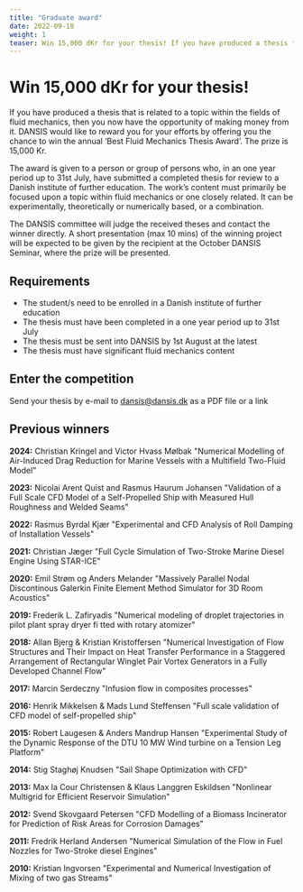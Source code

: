 ```yaml
---
title: "Graduate award"
date: 2022-09-18
weight: 1
teaser: Win 15,000 dKr for your thesis! If you have produced a thesis that is related to a topic within the fields of fluid mechanics, then you now have the opportunity of making money from it.
---
```


# Win 15,000 dKr for your thesis!

If you have produced a thesis that is related to a topic within the fields of fluid mechanics, then you now have the opportunity of making money from it.
DANSIS would like to reward you for your efforts by offering you the chance to win the annual ‘Best Fluid Mechanics Thesis Award’. The prize is 15,000 Kr.

The award is given to a person or group of persons who, in an one year period up to 31st July, have submitted a completed thesis for review to a Danish institute of further education.
The work’s content must primarily be focused upon a topic within fluid mechanics or one closely related. It can be experimentally, theoretically or numerically based, or a combination.

The DANSIS committee will judge the received theses and contact the winner directly. A short presentation (max 10 mins) of the winning project will be expected to be given by the recipient at the October
DANSIS Seminar, where the prize will be presented.

## Requirements
- The student/s need to be enrolled in a Danish institute of further education
- The thesis must have been completed in a one year period up to 31st July
- The thesis must be sent into DANSIS by 1st August at the latest
- The thesis must have significant fluid mechanics content

## Enter the competition
Send your thesis by e-mail to dansis@dansis.dk as a PDF file or a link

## Previous winners

**2024:**  Christian Kringel and Victor Hvass Mølbak "Numerical Modelling of Air-Induced Drag Reduction for Marine Vessels with a Multifield Two-Fluid Model"

**2023:**  Nicolai Arent Quist and Rasmus Haurum Johansen "Validation of a Full Scale CFD Model of a Self-Propelled Ship with Measured Hull Roughness and Welded Seams"

**2022:**  Rasmus Byrdal Kjær "Experimental and CFD Analysis of Roll Damping of Installation Vessels"

**2021:** Christian Jæger "Full Cycle Simulation of Two-Stroke Marine Diesel Engine Using STAR-ICE"

**2020:** Emil Strøm og Anders Melander "Massively Parallel Nodal Discontinous Galerkin Finite Element Method Simulator for 3D Room Acoustics"

**2019:** Frederik L. Zafiryadis "Numerical modeling of droplet trajectories in pilot plant spray dryer fi tted with rotary atomizer"

**2018:** Allan Bjerg & Kristian Kristoffersen "Numerical Investigation of Flow Structures and Their Impact on Heat Transfer Performance in a Staggered Arrangement of Rectangular Winglet Pair Vortex Generators in a Fully Developed Channel Flow"

**2017:** Marcin Serdeczny "Infusion flow in composites processes"

**2016:** Henrik Mikkelsen & Mads Lund Steffensen "Full scale validation of CFD model of self-propelled ship"

**2015:** Robert Laugesen & Anders Mandrup Hansen "Experimental Study of the Dynamic Response of the DTU 10 MW Wind turbine on a Tension Leg Platform"

**2014:** Stig Staghøj Knudsen "Sail Shape Optimization with CFD"

**2013:** Max la Cour Christensen & Klaus Langgren Eskildsen "Nonlinear Multigrid for Efficient Reservoir Simulation"

**2012:** Svend Skovgaard Petersen "CFD Modelling of a Biomass Incinerator for Prediction of Risk Areas for Corrosion Damages"

**2011:** Fredrik Herland Andersen "Numerical Simulation of the Flow in Fuel Nozzles for Two-Stroke diesel Engines"

**2010:** Kristian Ingvorsen "Experimental and Numerical Investigation of Mixing of two gas Streams"